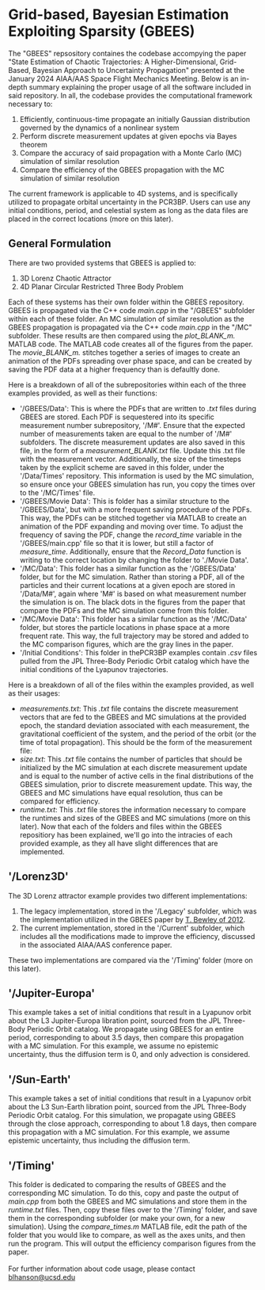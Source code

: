 # Grid-based, Bayesian Estimation Exploiting Sparsity (GBEES)
The "GBEES" repsository containes the codebase accompying the paper "State Estimation of Chaotic Trajectories: A Higher-Dimensional, Grid-Based, Bayesian Approach to Uncertainty Propagation" presented at the January 2024 AIAA/AAS Space Flight Mechanics Meeting. Below is an in-depth summary explaining the proper usage of all the software included in said repository. In all, the codebase provides the computational framework necessary to: <br> 
1. Efficiently, continuous-time propagate an initially Gaussian distribution governed by the dynamics of a nonlinear system <br>
2. Perform discrete measurement updates at given epochs via Bayes theorem <br>
3. Compare the accuracy of said propagation with a Monte Carlo (MC) simulation of similar resolution <br>
4. Compare the efficiency of the GBEES propagation with the MC simulation of similar resolution  <br> 

The current framework is applicable to 4D systems, and is specifically utilized to propagate orbital uncertainty in the PCR3BP. Users can use any initial conditions, period, and celestial system as long as the data files are placed in the correct locations (more on this later). 

## General Formulation
There are two provided systems that GBEES is applied to: <br> 
1. 3D Lorenz Chaotic Attractor <br>
2. 4D Planar Circular Restricted Three Body Problem <br>

Each of these systems has their own folder within the GBEES repository. GBEES is propagated via the C++ code _main.cpp_ in the "/GBEES" subfolder within each of these folder. An MC simulation of similar resolution as the GBEES propagation is propagated via the C++ code _main.cpp_ in the "/MC" subfolder. These results are then compared using the _plot_BLANK_m._ MATLAB code. The MATLAB code creates all of the figures from the paper. The _movie_BLANK_m._ stitches together a series of images to create an animation of the PDFs spreading over phase space, and can be created by saving the PDF data at a higher frequency than is defaultly done. <br> 

Here is a breakdown of all of the subrepositories within each of the three examples provided, as well as their functions: <br>

* '/GBEES/Data': This is where the PDFs that are written to _.txt_ files during GBEES are stored. Each PDF is sequestered into its specific measurement number subrepository, '/M#'. Ensure that the expected number of measurements taken are equal to the number of '/M#' subfolders. The discrete measurement updates are also saved in this file, in the form of a _measurement_BLANK.txt_ file. Update this .txt file with the measurement vector. Additionally, the size of the timesteps taken by the explicit scheme are saved in this folder, under the '/Data/Times' repository. This information is used by the MC simulation, so ensure once your GBEES simulation has run, you copy the times over to the '/MC/Times' file. <br>
* '/GBEES/Movie Data': This is folder has a similar structure to the '/GBEES/Data', but with a more frequent saving procedure of the PDFs. This way, the PDFs can be stitched together via MATLAB to create an animation of the PDF expanding and moving over time. To adjust the frequency of saving the PDF, change the _record_time_ variable in the '/GBEES/main.cpp' file so that it is lower, but still a factor of _measure_time_. Additionally, ensure that the _Record_Data_ function is writing to the correct location by changing the folder to './Movie Data'. <br>
* '/MC/Data': This folder has a similar function as the '/GBEES/Data' folder, but for the MC simulation. Rather than storing a PDF, all of the particles and their current locations at a given epoch are stored in '/Data/M#', again where 'M#' is based on what measurement number the simulation is on. The black dots in the figures from the paper that compare the PDFs and the MC simulation come from this folder. <br>
* '/MC/Movie Data': This folder has a similar function as the '/MC/Data' folder, but stores the particle locations in phase space at a more frequent rate. This way, the full trajectory may be stored and added to the MC comparison figures, which are the gray lines in the paper. <br>
* '/Initial Conditions': This folder in thePCR3BP examples contain _.csv_ files pulled from the JPL Three-Body Periodic Orbit catalog which have the initial conditions of the Lyapunov trajectories. <br>

Here is a breakdown of all of the files within the examples provided, as well as their usages: <br>
* _measurements.txt_: This _.txt_ file contains the discrete measurement vectors that are fed to the GBEES and MC simulations at the provided epoch, the standard deviation associated with each measurement, the gravitational coefficient of the system, and the period of the orbit (or the time of total propagation). This should be the form of the measurement file: <br>
* _size.txt_: This _.txt_ file contains the number of particles that should be initialized by the MC simulation at each discrete measurement update and is equal to the number of active cells in the final distributions of the GBEES simulation, prior to discrete measurement update. This way, the GBEES and MC simulations have equal resolution, thus can be compared for efficiency. 
* _runtime.txt_: This _.txt_ file stores the information necessary to compare the runtimes and sizes of the GBEES and MC simulations (more on this later). 
Now that each of the folders and files within the GBEES repositiory has been explained, we'll go into the intracies of each provided example, as they all have slight differences that are implemented. <br>

## '/Lorenz3D'
The 3D Lorenz attractor example provides two different implementations: <br> 
1. The legacy implementation, stored in the '/Legacy' subfolder, which was the implementation utilized in the GBEES paper by [T. Bewley of 2012](https://www.sciencedirect.com/science/article/pii/S0005109812000908). <br>
2. The current implementation, stored in the '/Current' subfolder, which includes all the modifications made to improve the efficiency, discussed in the associated AIAA/AAS conference paper. <br>

These two implementations are compared via the '/Timing' folder (more on this later). 

## '/Jupiter-Europa'
This example takes a set of initial conditions that result in a Lyapunov orbit about the L3 Jupiter-Europa libration point, sourced from the JPL Three-Body Periodic Orbit catalog. We propagate using GBEES for an entire period, corresponding to about 3.5 days, then compare this propagation with a MC simulation. For this example, we assume no epistemic uncertainty, thus the diffusion term is 0, and only advection is considered. 

## '/Sun-Earth'
This example takes a set of initial conditions that result in a Lyapunov orbit about the L3 Sun-Earth libration point, sourced from the JPL Three-Body Periodic Orbit catalog. For this simulation, we propagate using GBEES through the close approach, corresponding to about 1.8 days, then compare this propagation with a MC simulation. For this example, we assume epistemic uncertainty, thus including the diffusion term. 

## '/Timing'
This folder is dedicated to comparing the results of GBEES and the corresponding MC simulation. To do this, copy and paste the output of _main.cpp_ from both the GBEES and MC simulations and store them in the _runtime.txt_ files. Then, copy these files over to the '/Timing' folder, and save them in the corresponding subfolder (or make your own, for a new simulation). Using the _compare_times.m_ MATLAB file, edit the path of the folder that you would like to compare, as well as the axes units, and then run the program. This will output the efficiency comparison figures from the paper. 
<br><br>
For further information about code usage, please contact blhanson@ucsd.edu
